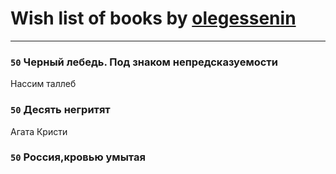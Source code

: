 # Wish list of books by [olegessenin](http://vk.com/id3901448)
---

### `50` Черный лебедь. Под знаком непредсказуемости
Нассим таллеб

### `50` Десять негритят
Агата Кристи

### `50` Россия,кровью умытая

